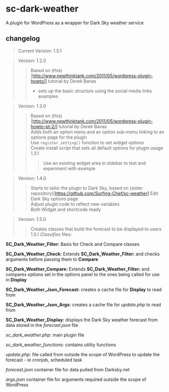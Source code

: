 # sc-dark-weather #
A plugin for WordPress as a wrapper for Dark Sky weather service  
## changelog ##
> Current Version: 1.5.1

> Version: 1.2.0  
> > Based on (this)[http://www.newthinktank.com/2011/05/wordpress-plugin-howto/] tutorial by Derek Banas  
> > - sets up the basic structure using the social media links examples  

> Version: 1.3.0  
> > Based on (this)[http://www.newthinktank.com/2011/05/wordpress-plugin-howto-pt-2/] tutorial by Derek Banas  
> > Adds both an option menu and an option sub-menu linking to an options page for the plugin  
> > Use `register_setting()` function to set widget options   
> > Create install script that sets all default options for plugin usage
> > 1.3.1
> > > Use an existing widget area in sidebar to test and experiment with example
> > >   

> Version: 1.4.0  
> > Starts to tailor the plugin to Dark Sky, based on (sister repository)[https://github.com/Surfing-Chef/sc-weather]
> > Edit Dark Sky options page  
> > Adjust plugin code to reflect new variables  
> > Both Widget and shortcode ready  

> Version: 1.5.0  
> > Creates classes that build the forecast to be displayed to users  
> > 1.5.1 *Classifies* files:

__SC_Dark_Weather_Filter:__ Basis for Check and Compare classes   

__SC_Dark_Weather_Check:__ Extends __SC_Dark_Weather_Filter:__ and checks arguments before passing them to __Compare__  

__SC_Dark_Weather_Compare:__ Extends __SC_Dark_Weather_Filter:__ and compares options set in the options panel to the ones being called for use in __Display__  

__SC_Dark_Weather_Json_Forecast:__ creates a cache file for __Display__ to read from  

__SC_Dark_Weather_Json_Args:__ creates a cache file for *update.php* to read from   

__SC_Dark_Weather_Display:__ displays the Dark Sky weather forecast from data stored in the *forecast.json* file  

_sc_dark_weather.php:_ main plugin file  

_sc_dark_weather_functions:_ contains utility functions   

_update.php:_ file called from outside the scope of WordPress to update the forecast - ie cronjob, scheduled task  

_forecast.json_ container file for data pulled from Darksky.net  

_args.json_ container file for arguments required outside the scope of WordPress  
